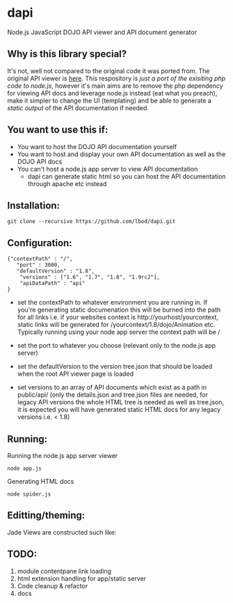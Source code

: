 dapi
====

Node.js JavaScript DOJO API viewer and API document generator

Why is this library special?
----------------------------
It's not, well not compared to the original code it was ported from. The original API viewer is [here](https://github.com/wkeese/api-viewer).
This respository is *just a port of the exisiting php code to node.js*, however it's main aims are to remove the php dependency for viewing API docs and leverage node.js instead (eat what you preach), make it simpler to change the UI (templating) and be able to generate a *static output* of the API documentation if needed.

You want to use this if:
----------------------------
* You want to host the DOJO API documentation yourself
* You want to host and display your own API documentation as well as the DOJO API docs
* You can't host a node.js app server to view API documentation
   * dapi can generate static html so you can host the API documentation through apache etc instead


Installation:
------

    git clone --recursive https://github.com/lbod/dapi.git
  

Configuration:
--------------
    {"contextPath" : "/",
       "port" : 3000,
       "defaultVersion" : "1.8",
        "versions" : ["1.6", "1.7", "1.8", "1.9rc2"],
        "apiDataPath" : "api"
    }

* set the contextPath to whatever environment you are running in. If you're generating static documenation this will be burned into the path for all links i.e. if your websites context is http://yourhost/yourcontext, static links will be generated for /yourcontext/1.8/dojo/Animation etc. Typically running using your node app server the context path will be /

* set the port to whatever you choose (relevant only to the node.js app server)

* set the defaultVersion to the version tree.json that should be loaded when the root API viewer page is loaded

* set versions to an array of API documents which exist as a path in public/api/ (only the details.json and tree.json files are needed, for legacy API versions the whole HTML tree is needed as well as tree.json, it is expected you will have generated static HTML docs for any legacy versions i.e. < 1.8)


Running:
--------
Running the node.js app server viewer

    node app.js

Generating HTML docs

    node spider.js


Editting/theming:
-----------------
Jade Views are constructed such like:


TODO:
------

1. module contentpane link loading
2. html extension handling for app/static server
3. Code cleanup & refactor
4. docs

